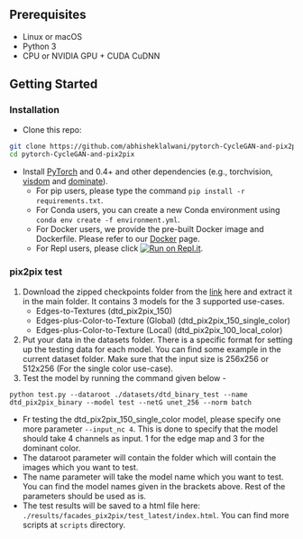 ## Prerequisites
- Linux or macOS
- Python 3
- CPU or NVIDIA GPU + CUDA CuDNN

## Getting Started
### Installation

- Clone this repo:
```bash
git clone https://github.com/abhisheklalwani/pytorch-CycleGAN-and-pix2pix.git
cd pytorch-CycleGAN-and-pix2pix
```

- Install [PyTorch](http://pytorch.org) and 0.4+ and other dependencies (e.g., torchvision, [visdom](https://github.com/facebookresearch/visdom) and [dominate](https://github.com/Knio/dominate)).
  - For pip users, please type the command `pip install -r requirements.txt`.
  - For Conda users, you can create a new Conda environment using `conda env create -f environment.yml`.
  - For Docker users, we provide the pre-built Docker image and Dockerfile. Please refer to our [Docker](docs/docker.md) page.
  - For Repl users, please click [![Run on Repl.it](https://repl.it/badge/github/junyanz/pytorch-CycleGAN-and-pix2pix)](https://repl.it/github/junyanz/pytorch-CycleGAN-and-pix2pix).

### pix2pix test
1. Download the zipped checkpoints folder from the [link](www.google.com) here and extract it in the main folder. It contains 3 models for the 3 supported use-cases.
    - Edges-to-Textures (dtd_pix2pix_150)
    - Edges-plus-Color-to-Texture (Global) (dtd_pix2pix_150_single_color)
    - Edges-plus-Color-to-Texture (Local) (dtd_pix2pix_100_local_color)
2. Put your data in the datasets folder. There is a specific format for setting up the testing data for each model. You can find some example in the current dataset folder. Make sure that the input size is 256x256 or 512x256 (For the single color use-case).
3. Test the model by running the command given below - 
```
python test.py --dataroot ./datasets/dtd_binary_test --name dtd_pix2pix_binary --model test --netG unet_256 --norm batch
```
- Fr testing the dtd_pix2pix_150_single_color model, please specify one more parameter ```--input_nc 4```. This is done to specify that the model should take 4 channels as input. 1 for the edge map and 3 for the dominant color.
- The dataroot parameter will contain the folder which will contain the images which you want to test.
- The name parameter will take the model name which you want to test. You can find the model names given in the brackets above. Rest of the parameters should be used as is.
- The test results will be saved to a html file here: `./results/facades_pix2pix/test_latest/index.html`. You can find more scripts at `scripts` directory.
